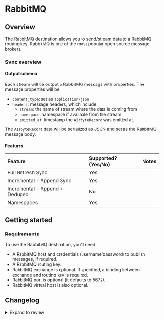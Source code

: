 # RabbitMQ

## Overview

The RabbitMQ destination allows you to send/stream data to a RabbitMQ routing key. RabbitMQ is one
of the most popular open source message brokers.

### Sync overview

#### Output schema

Each stream will be output a RabbitMQ message with properties. The message properties will be

- `content_type`: set as `application/json`
- `headers`: message headers, which include:
  - `stream`: the name of stream where the data is coming from
  - `namespace`: namespace if available from the stream
  - `emitted_at`: timestamp the `AirbyteRecord` was emitted at.

The `AirbyteRecord` data will be serialized as JSON and set as the RabbitMQ message body.

#### Features

| Feature                        | Supported?\(Yes/No\) | Notes |
| :----------------------------- | :------------------- | :---- |
| Full Refresh Sync              | Yes                  |       |
| Incremental - Append Sync      | Yes                  |       |
| Incremental - Append + Deduped | No                   |       |
| Namespaces                     | Yes                  |       |

## Getting started

### Requirements

To use the RabbitMQ destination, you'll need:

- A RabbitMQ host and credentials (username/password) to publish messages, if required.
- A RabbitMQ routing key.
- RabbitMQ exchange is optional. If specified, a binding between exchange and routing key is
  required.
- RabbitMQ port is optional (it defaults to 5672).
- RabbitMQ virtual host is also optional.

## Changelog

<details>
  <summary>Expand to review</summary>

| Version | Date             | Pull Request                                              | Subject                                         |
|:--------| :--------------- | :-------------------------------------------------------- | :---------------------------------------------- |
| 0.1.32 | 2025-02-01 | [52952](https://github.com/airbytehq/airbyte/pull/52952) | Update dependencies |
| 0.1.31 | 2025-01-25 | [52176](https://github.com/airbytehq/airbyte/pull/52176) | Update dependencies |
| 0.1.30 | 2025-01-18 | [51287](https://github.com/airbytehq/airbyte/pull/51287) | Update dependencies |
| 0.1.29 | 2024-12-28 | [50506](https://github.com/airbytehq/airbyte/pull/50506) | Update dependencies |
| 0.1.28 | 2024-12-21 | [50180](https://github.com/airbytehq/airbyte/pull/50180) | Update dependencies |
| 0.1.27 | 2024-12-14 | [49305](https://github.com/airbytehq/airbyte/pull/49305) | Update dependencies |
| 0.1.26 | 2024-11-25 | [48642](https://github.com/airbytehq/airbyte/pull/48642) | Update dependencies |
| 0.1.25 | 2024-10-29 | [47101](https://github.com/airbytehq/airbyte/pull/47101) | Update dependencies |
| 0.1.24 | 2024-10-12 | [46859](https://github.com/airbytehq/airbyte/pull/46859) | Update dependencies |
| 0.1.23 | 2024-10-05 | [46437](https://github.com/airbytehq/airbyte/pull/46437) | Update dependencies |
| 0.1.22 | 2024-09-28 | [46139](https://github.com/airbytehq/airbyte/pull/46139) | Update dependencies |
| 0.1.21 | 2024-09-21 | [45814](https://github.com/airbytehq/airbyte/pull/45814) | Update dependencies |
| 0.1.20 | 2024-09-14 | [45293](https://github.com/airbytehq/airbyte/pull/45293) | Update dependencies |
| 0.1.19 | 2024-08-31 | [44988](https://github.com/airbytehq/airbyte/pull/44988) | Update dependencies |
| 0.1.18 | 2024-08-24 | [44726](https://github.com/airbytehq/airbyte/pull/44726) | Update dependencies |
| 0.1.17 | 2024-08-22 | [44530](https://github.com/airbytehq/airbyte/pull/44530) | Update test dependencies |
| 0.1.16 | 2024-08-17 | [44336](https://github.com/airbytehq/airbyte/pull/44336) | Update dependencies |
| 0.1.15 | 2024-08-10 | [43622](https://github.com/airbytehq/airbyte/pull/43622) | Update dependencies |
| 0.1.14 | 2024-08-03 | [43078](https://github.com/airbytehq/airbyte/pull/43078) | Update dependencies |
| 0.1.13 | 2024-07-27 | [42759](https://github.com/airbytehq/airbyte/pull/42759) | Update dependencies |
| 0.1.12 | 2024-07-20 | [42222](https://github.com/airbytehq/airbyte/pull/42222) | Update dependencies |
| 0.1.11 | 2024-07-13 | [41689](https://github.com/airbytehq/airbyte/pull/41689) | Update dependencies |
| 0.1.10 | 2024-07-10 | [41279](https://github.com/airbytehq/airbyte/pull/41279) | Update dependencies |
| 0.1.9 | 2024-07-06 | [40991](https://github.com/airbytehq/airbyte/pull/40991) | Update dependencies |
| 0.1.8 | 2024-06-27 | [40215](https://github.com/airbytehq/airbyte/pull/40215) | Replaced deprecated AirbyteLogger with logging.Logger |
| 0.1.7 | 2024-06-25 | [40348](https://github.com/airbytehq/airbyte/pull/40348) | Update dependencies |
| 0.1.6 | 2024-06-22 | [40101](https://github.com/airbytehq/airbyte/pull/40101) | Update dependencies |
| 0.1.5 | 2024-06-06 | [39300](https://github.com/airbytehq/airbyte/pull/39300) | [autopull] Upgrade base image to v1.2.2 |
| 0.1.4 | 2024-05-21 | [38532](https://github.com/airbytehq/airbyte/pull/38532) | [autopull] base image + poetry + up_to_date |
| 0.1.3   | 2024-04-02       | [#36749](https://github.com/airbytehq/airbyte/pull/36749) | Un-archive connector (again)                    |
| 0.1.2   | 2024-03-05       | [#35838](https://github.com/airbytehq/airbyte/pull/35838) | Un-archive connector                            |
| 0.1.1   | 2022-09-09       | [16528](https://github.com/airbytehq/airbyte/pull/16528)  | Marked password field in spec as airbyte_secret |
| 0.1.0   | October 29, 2021 | [\#7560](https://github.com/airbytehq/airbyte/pull/7560)  | Initial release                                 |

</details>
